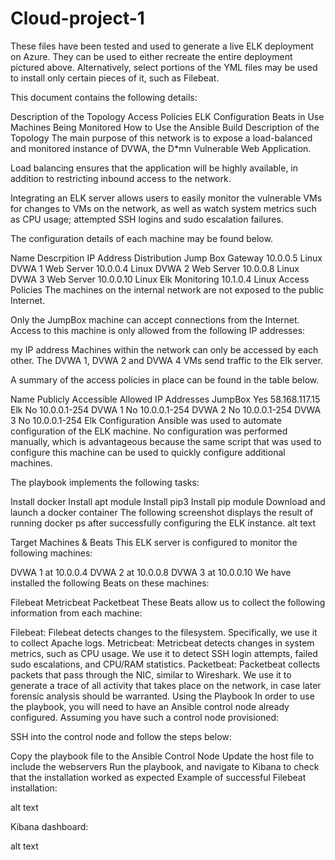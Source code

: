 # Cloud-project-1


These files have been tested and used to generate a live ELK deployment on Azure. They can be used to either recreate the entire deployment pictured above. Alternatively, select portions of the YML files may be used to install only certain pieces of it, such as Filebeat.

This document contains the following details:

Description of the Topology
Access Policies
ELK Configuration
Beats in Use
Machines Being Monitored
How to Use the Ansible Build
Description of the Topology
The main purpose of this network is to expose a load-balanced and monitored instance of DVWA, the D*mn Vulnerable Web Application.

Load balancing ensures that the application will be highly available, in addition to restricting inbound access to the network.

Integrating an ELK server allows users to easily monitor the vulnerable VMs for changes to VMs on the network, as well as watch system metrics such as CPU usage; attempted SSH logins and sudo escalation failures.

The configuration details of each machine may be found below.

Name	Descrpition	IP Address	Distribution
Jump Box	Gateway	10.0.0.5	Linux
DVWA 1	Web Server	10.0.0.4	Linux
DVWA 2	Web Server	10.0.0.8	Linux
DVWA 3	Web Server	10.0.0.10	Linux
Elk	Monitoring	10.1.0.4	Linux
Access Policies
The machines on the internal network are not exposed to the public Internet.

Only the JumpBox machine can accept connections from the Internet. Access to this machine is only allowed from the following IP addresses:

my IP address
Machines within the network can only be accessed by each other. The DVWA 1, DVWA 2 and DVWA 4 VMs send traffic to the Elk server.

A summary of the access policies in place can be found in the table below.

Name	Publicly Accessible	Allowed IP Addresses
JumpBox	Yes	58.168.117.15
Elk	No	10.0.0.1-254
DVWA 1	No	10.0.0.1-254
DVWA 2	No	10.0.0.1-254
DVWA 3	No	10.0.0.1-254
Elk Configuration
Ansible was used to automate configuration of the ELK machine. No configuration was performed manually, which is advantageous because the same script that was used to configure this machine can be used to quickly configure additional machines.

The playbook implements the following tasks:

Install docker
Install apt module
Install pip3
Install pip module
Download and launch a docker container
The following screenshot displays the result of running docker ps after successfully configuring the ELK instance. alt text

Target Machines & Beats
This ELK server is configured to monitor the following machines:

DVWA 1 at 10.0.0.4
DVWA 2 at 10.0.0.8
DVWA 3 at 10.0.0.10
We have installed the following Beats on these machines:

Filebeat
Metricbeat
Packetbeat
These Beats allow us to collect the following information from each machine:

Filebeat: Filebeat detects changes to the filesystem. Specifically, we use it to collect Apache logs.
Metricbeat: Metricbeat detects changes in system metrics, such as CPU usage. We use it to detect SSH login attempts, failed sudo escalations, and CPU/RAM statistics.
Packetbeat: Packetbeat collects packets that pass through the NIC, similar to Wireshark. We use it to generate a trace of all activity that takes place on the network, in case later forensic analysis should be warranted.
Using the Playbook
In order to use the playbook, you will need to have an Ansible control node already configured. Assuming you have such a control node provisioned:

SSH into the control node and follow the steps below:

Copy the playbook file to the Ansible Control Node
Update the host file to include the webservers
Run the playbook, and navigate to Kibana to check that the installation worked as expected
Example of successful Filebeat installation:

alt text

Kibana dashboard:

alt text
